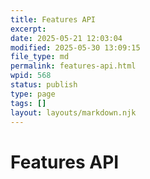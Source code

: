 ```yaml
---
title: Features API
excerpt: 
date: 2025-05-21 12:03:04
modified: 2025-05-30 13:09:15
file_type: md
permalink: features-api.html
wpid: 568
status: publish
type: page
tags: []
layout: layouts/markdown.njk
---
```


# Features API


